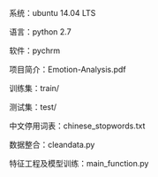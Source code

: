 系统：ubuntu 14.04 LTS

语言：python 2.7

软件：pychrm

项目简介：Emotion-Analysis.pdf

训练集：train/

测试集：test/

中文停用词表：chinese_stopwords.txt

数据整合：cleandata.py

特征工程及模型训练：main_function.py
